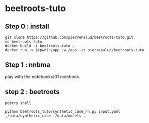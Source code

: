 # beetroots-tuto

## Step 0 : install

```shell
git clone https://github.com/pierrePalud/beetroots-tuto.git
cd beetroots-tuto
docker build -t beetroots-tuto .
docker run -v $(pwd):/app -w /app -it pierrepalud/beetroots-tuto
```

## Step 1 : nnbma

play with the notebooks/01 notebook.

## step 2 : beetroots

```shell
poetry shell

python beetroots_tuto/synthetic_case_nn.py input.yaml ./data/synthetic_case ./data/models .
```

